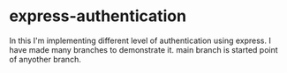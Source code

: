 # express-authentication
In this I'm implementing different level of authentication using express. I have made many branches to demonstrate it. main branch is started point of anyother branch.
